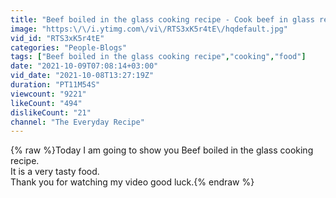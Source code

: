 ```yaml
---
title: "Beef boiled in the glass cooking recipe - Cook beef in glass recipe"
image: "https:\/\/i.ytimg.com\/vi\/RTS3xK5r4tE\/hqdefault.jpg"
vid_id: "RTS3xK5r4tE"
categories: "People-Blogs"
tags: ["Beef boiled in the glass cooking recipe","cooking","food"]
date: "2021-10-09T07:08:14+03:00"
vid_date: "2021-10-08T13:27:19Z"
duration: "PT11M54S"
viewcount: "9221"
likeCount: "494"
dislikeCount: "21"
channel: "The Everyday Recipe"
---
```

{% raw %}Today I am going to show you Beef boiled in the glass cooking recipe.<br />It is a very tasty food.<br />Thank you for watching my video good luck.{% endraw %}
